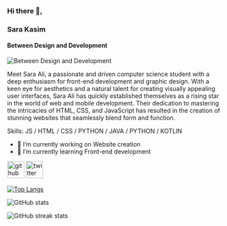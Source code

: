 ### Hi there 👋,
### Sara Kasim
#### Between Design and Development
![Between Design and Development](https://github.com/sarakasimprogrammer/sarakasimprogrammer/blob/main/Banner.png)

Meet Sara Ali, a passionate and driven computer science student with a deep enthusiasm for front-end development and graphic design. With a keen eye for aesthetics and a natural talent for creating visually appealing user interfaces, Sara Ali has quickly established themselves as a rising star in the world of web and mobile development. Their dedication to mastering the intricacies of HTML, CSS, and JavaScript has resulted in the creation of stunning websites that seamlessly blend form and function.

Skills: JS / HTML / CSS / PYTHON / JAVA / PYTHON / KOTLIN

- 🔭 I’m currently working on Website creation 
- 🌱 I’m currently learning Front-end development 


[<img src='https://cdn.jsdelivr.net/npm/simple-icons@3.0.1/icons/github.svg' alt='github' height='40'>](https://github.com/sarakasimprogrammer)  [<img src='https://cdn.jsdelivr.net/npm/simple-icons@3.0.1/icons/twitter.svg' alt='twitter' height='40'>](https://twitter.com/sarakasimtech)  

[![Top Langs](https://github-readme-stats.vercel.app/api/top-langs/?username=sarakasimprogrammer)](https://github.com/anuraghazra/github-readme-stats)

![GitHub stats](https://github-readme-stats.vercel.app/api?username=sarakasimprogrammer&show_icons=true)  

![GitHub streak stats](https://streak-stats.demolab.com/?user=sarakasimprogrammer)  


